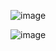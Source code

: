 ![image](https://github.com/user-attachments/assets/39e083bc-7706-48cc-aa93-1a7bc1ac480e)

![image](https://github.com/user-attachments/assets/e67bcc07-373a-4638-9c45-e36d7abf6251)

